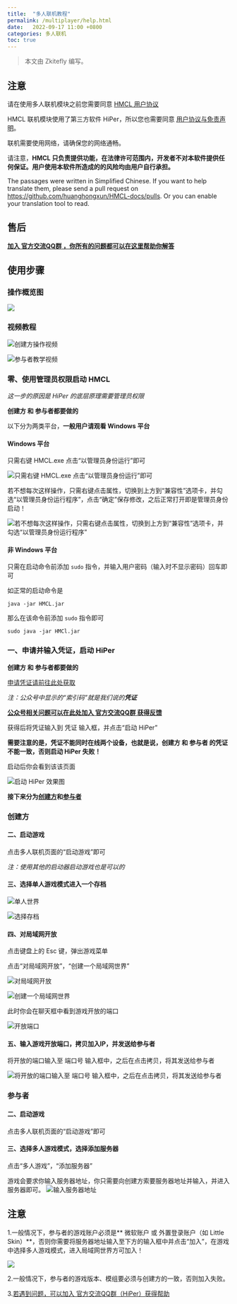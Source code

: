 ```yaml
---
title:  "多人联机教程"
permalink: /multiplayer/help.html
date:   2022-09-17 11:00 +0800
categories: 多人联机
toc: true
---
```


> 本文由 Zkitefly 编写。

## 注意

请在使用多人联机模块之前您需要同意 [HMCL 用户协议](https://hmcl.huangyuhui.net/eula) 

HMCL 联机模块使用了第三方软件 HiPer，所以您也需要同意 [用户协议与免责声明](https://hmcl.huangyuhui.net/api/redirect/multiplayer-agreement)。

联机需要使用网络，请确保您的网络通畅。

请注意，**HMCL 只负责提供功能，在法律许可范围内，开发者不对本软件提供任何保证。用户使用本软件所造成的的风险均由用户自行承担。**

The passages were written in Simplified Chinese. If you want to help translate them, please send a pull request on https://github.com/huanghongxun/HMCL-docs/pulls. Or you can enable your translation tool to read. 

## 售后

[**加入 官方交流QQ群 ，你所有的问题都可以在这里帮助你解答**](https://mcer.cn)

## 使用步骤

### 操作概览图

![](/assets/img/docs/multiplayer/help/-0.png)

### 视频教程

![创建方操作视频](https://hmcl.huangyuhui.net/api/redirect/multiplayer-tutorial-master)

![参与者教学视频](https://hmcl.huangyuhui.net/api/redirect/multiplayer-tutorial-slave)

### 零、使用管理员权限启动 HMCL

*这一步的原因是 HiPer 的底层原理需要管理员权限*

**创建方 和 参与者都要做的**

以下分为两类平台，**一般用户请观看 Windows 平台**

#### Windows 平台

只需右键 HMCL.exe 点击“以管理员身份运行”即可

![只需右键 HMCL.exe 点击“以管理员身份运行”即可](/assets/img/docs/multiplayer/help/0.png)

若不想每次这样操作，只需右键点击属性，切换到上方到“兼容性”选项卡，并勾选“以管理员身份运行程序”，点击“确定”保存修改，之后正常打开即是管理员身份启动！

![若不想每次这样操作，只需右键点击属性，切换到上方到“兼容性”选项卡，并勾选“以管理员身份运行程序”](/assets/img/docs/multiplayer/help/00.png)

#### 非 Windows 平台

只需在启动命令前添加 `sudo` 指令，并输入用户密码（输入时不显示密码）回车即可

如正常的启动命令是

```
java -jar HMCL.jar
```

那么在该命令前添加 `sudo` 指令即可

```
sudo java -jar HMCl.jar
```

### 一、申请并输入凭证，启动 HiPer

**创建方 和 参与者都要做的**

[申请凭证请前往此处获取](https://hmcl.huangyuhui.net/api/redirect/multiplayer-static-token)

*注：公众号中显示的“索引码”就是我们说的**凭证***

[**公众号相关问题可以在此处加入 官方交流QQ群 获得反馈**](/multiplayer/feedback.html)

获得后将凭证输入到 凭证 输入框，并点击“启动 HiPer”

**需要注意的是，凭证不能同时在线两个设备，也就是说，创建方 和 参与者 的凭证不能一致，否则启动 HiPer 失败！**

启动后你会看到该该页面

![启动 HiPer 效果图](/assets/img/docs/multiplayer/help/1.png)

**接下来分为[创建方](#创建方)和[参与者](#参与者)**

### 创建方

#### 二、启动游戏

点击多人联机页面的“启动游戏”即可

*注：使用其他的启动器启动游戏也是可以的*

#### 三、选择单人游戏模式进入一个存档

![单人世界](/assets/img/docs/multiplayer/help/2.png)

![选择存档](/assets/img/docs/multiplayer/help/3.png)

#### 四、对局域网开放

点击键盘上的 Esc 键，弹出游戏菜单   

点击“对局域网开放”，“创建一个局域网世界”

![对局域网开放](/assets/img/docs/multiplayer/help/4.png)

![创建一个局域网世界](/assets/img/docs/multiplayer/help/5.png)

此时你会在聊天框中看到游戏开放的端口

![开放端口](/assets/img/docs/multiplayer/help/6.png)

#### 五、输入游戏开放端口，拷贝加入IP，并发送给参与者

将开放的端口输入至 端口号 输入框中，之后在点击拷贝，将其发送给参与者

![将开放的端口输入至 端口号 输入框中，之后在点击拷贝，将其发送给参与者](/assets/img/docs/multiplayer/help/7.png)



### 参与者

#### 二、启动游戏

点击多人联机页面的“启动游戏”即可

#### 三、选择多人游戏模式，选择添加服务器

点击“多人游戏”，“添加服务器”

游戏会要求你输入服务器地址，你只需要向创建方索要服务器地址并输入，并进入服务器即可。
![输入服务器地址](/assets/img/docs/multiplayer/help/8.png)

## 注意

1.一般情况下，参与者的游戏账户必须是** 微软账户 或 外置登录账户（如 Little Skin）**，否则你需要将服务器地址输入至下方的输入框中并点击“加入”，在游戏中选择多人游戏模式，进入局域网世界方可加入！

![](/assets/img/docs/multiplayer/help/9.png)

2.一般情况下，参与者的游戏版本、模组要必须与创建方的一致，否则加入失败。

3.[若遇到问题，可以加入 官方交流QQ群（HiPer）获得帮助](/multiplayer/feedback.html)